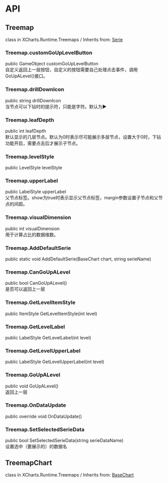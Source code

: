 # API

## Treemap

class in XCharts.Runtime.Treemaps / Inherits from: [Serie](https://xcharts-team.github.io/docs/api#serie)

### Treemap.customGoUpLevelButton

public GameObject customGoUpLevelButton  
自定义返回上一层按钮，自定义的按钮需要自己处理点击事件，调用GoUpALevel()接口。

### Treemap.drillDownIcon

public string drillDownIcon  
当节点可以下钻时的提示符，只能是字符。默认为▶

### Treemap.leafDepth

public int leafDepth  
默认显示的几层节点。默认为0时表示尽可能展示多层节点，设置大于0时，下钻功能开启，需要点击后才展示子节点。

### Treemap.levelStyle

public LevelStyle levelStyle  

### Treemap.upperLabel

public LabelStyle upperLabel  
父节点标签。show为true时表示显示父节点标签，margin参数设置子节点和父节点的间距。

### Treemap.visualDimension

public int visualDimension  
用于计算占比的数据维数。

### Treemap.AddDefaultSerie

public static void AddDefaultSerie(BaseChart chart, string serieName)  

### Treemap.CanGoUpALevel

public bool CanGoUpALevel()  
是否可以返回上一层

### Treemap.GetLevelItemStyle

public ItemStyle GetLevelItemStyle(int level)  

### Treemap.GetLevelLabel

public LabelStyle GetLevelLabel(int level)  

### Treemap.GetLevelUpperLabel

public LabelStyle GetLevelUpperLabel(int level)  

### Treemap.GoUpALevel

public void GoUpALevel()  
返回上一层

### Treemap.OnDataUpdate

public override void OnDataUpdate()  

### Treemap.SetSelectedSerieData

public bool SetSelectedSerieData(string serieDataName)  
设置选中（要展示的）的数据名


## TreemapChart

class in XCharts.Runtime.Treemaps / Inherits from: [BaseChart](https://xcharts-team.github.io/docs/api#basechart)

